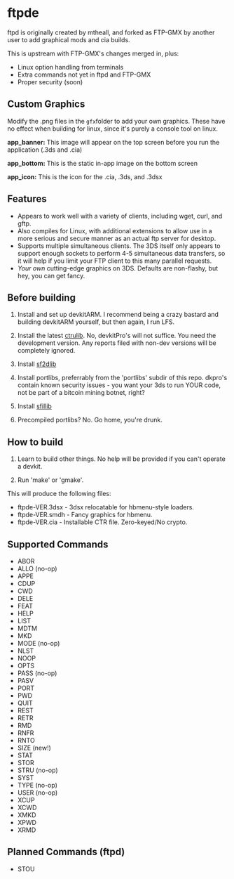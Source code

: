 ftpde
=======

ftpd is originally created by mtheall, and forked as FTP-GMX by another user to add graphical mods and cia builds.

This is upstream with FTP-GMX's changes merged in, plus:

 * Linux option handling from terminals
 * Extra commands not yet in ftpd and FTP-GMX
 * Proper security (soon)

Custom Graphics
---------------
Modify the .png files in the `gfx`folder to add your own graphics. These have no effect when building for linux, since it's purely a console tool on linux.

**app_banner:** 
This image will appear on the top screen before you run the application (.3ds and .cia)

**app_bottom:** 
This is the static in-app image on the bottom screen

**app_icon:** 
This is the icon for the .cia, .3ds, and .3dsx

Features
--------
- Appears to work well with a variety of clients, including wget, curl, and gftp.
- Also compiles for Linux, with additional extensions to allow use in a more serious and secure manner as an actual ftp server for desktop.
- Supports multiple simultaneous clients. The 3DS itself only appears to support enough sockets to perform 4-5 simultaneous data transfers, so it will help if you limit your FTP client to this many parallel requests.
- *Your own* cutting-edge graphics on 3DS. Defaults are non-flashy, but hey, you can get fancy.

Before building
---------------

1) Install and set up devkitARM. I recommend being a crazy bastard and building devkitARM yourself, but then again, I run LFS.

2) Install the latest [ctrulib](https://github.com/smealum/ctrulib/tree/master/libctru). No, devkitPro's will not suffice. You need the development version. Any reports filed with non-dev versions will be completely ignored.

3) Install [sf2dlib](https://github.com/xerpi/sf2dlib)

4) Install portlibs, preferrably from the 'portlibs' subdir of this repo. dkpro's contain known security issues - you want your 3ds to run YOUR code, not be part of a bitcoin mining botnet, right?

5) Install [sfillib](https://github.com/xerpi/sfillib)

6) Precompiled portlibs? No. Go home, you're drunk.

How to build
------------
1) Learn to build other things. No help will be provided if you can't operate a devkit.

2) Run 'make' or 'gmake'.

This will produce the following files:

 * ftpde-VER.3dsx - 3dsx relocatable for hbmenu-style loaders.
 * ftpde-VER.smdh - Fancy graphics for hbmenu.
 * ftpde-VER.cia  - Installable CTR file. Zero-keyed/No crypto.

Supported Commands
------------------

- ABOR
- ALLO (no-op)
- APPE
- CDUP
- CWD
- DELE
- FEAT
- HELP
- LIST
- MDTM
- MKD
- MODE (no-op)
- NLST
- NOOP
- OPTS
- PASS (no-op)
- PASV
- PORT
- PWD
- QUIT
- REST
- RETR
- RMD
- RNFR
- RNTO
- SIZE (new!)
- STAT
- STOR
- STRU (no-op)
- SYST
- TYPE (no-op)
- USER (no-op)
- XCUP
- XCWD
- XMKD
- XPWD
- XRMD

Planned Commands (ftpd)
-----------------------

- STOU
